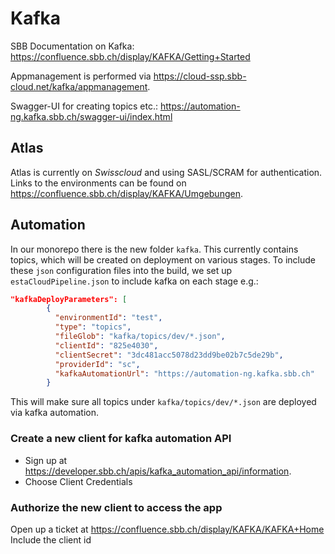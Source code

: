 # Kafka

SBB Documentation on Kafka: https://confluence.sbb.ch/display/KAFKA/Getting+Started

Appmanagement is performed via https://cloud-ssp.sbb-cloud.net/kafka/appmanagement.

Swagger-UI for creating topics etc.: https://automation-ng.kafka.sbb.ch/swagger-ui/index.html

## Atlas

Atlas is currently on *Swisscloud* and using SASL/SCRAM for authentication.
Links to the environments can be found on https://confluence.sbb.ch/display/KAFKA/Umgebungen.

## Automation

In our monorepo there is the new folder `kafka`. This currently contains topics, which will be created on deployment on various stages.
To include these `json` configuration files into the build, we set up `estaCloudPipeline.json` to include kafka on each stage e.g.:

```json
"kafkaDeployParameters": [
        {
          "environmentId": "test",
          "type": "topics",
          "fileGlob": "kafka/topics/dev/*.json",
          "clientId": "825e4030",
          "clientSecret": "3dc481acc5078d23dd9be02b7c5de29b",
          "providerId": "sc",
          "kafkaAutomationUrl": "https://automation-ng.kafka.sbb.ch"
        }
```

This will make sure all topics under `kafka/topics/dev/*.json` are deployed via kafka automation.

### Create a new client for kafka automation API

- Sign up at https://developer.sbb.ch/apis/kafka_automation_api/information.
- Choose Client Credentials

### Authorize the new client to access the app

Open up a ticket at https://confluence.sbb.ch/display/KAFKA/KAFKA+Home
Include the client id